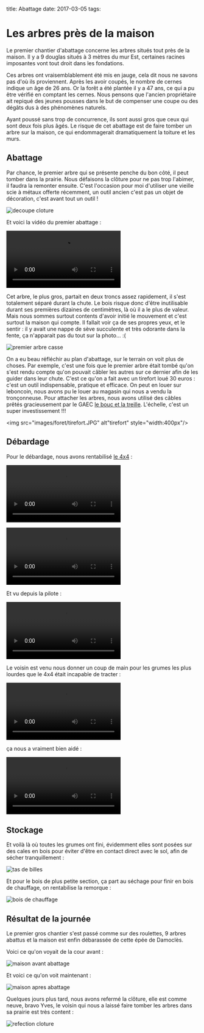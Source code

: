 title: Abattage
date: 2017-03-05
tags: 

# Les arbres près de la maison

Le premier chantier d'abattage concerne les arbres situés tout près de la maison. Il y a 9 douglas situés à 3 mètres du mur Est, certaines racines imposantes vont tout droit dans les fondations.

Ces arbres ont vraisemblablement été mis en jauge, cela dit nous ne savons pas d'où ils proviennent. Après les avoir coupés, le nombre de cernes indique un âge de 26 ans. Or la forêt a été plantée il y a 47 ans, ce qui a pu être vérifié en comptant les cernes. Nous pensons que l'ancien propriétaire ait repiqué des jeunes pousses dans le but de compenser une coupe ou des dégâts dus à des phénomènes naturels.

Ayant poussé sans trop de concurrence, ils sont aussi gros que ceux qui sont deux fois plus âgés. Le risque de cet abattage est de faire tomber un arbre sur la maison, ce qui endommagerait dramatiquement la toiture et les murs.

## Abattage

Par chance, le premier arbre qui se présente penche du bon côté, il peut tomber dans la prairie. Nous défaisons la clôture pour ne pas trop l'abimer, il faudra la remonter ensuite. C'est l'occasion pour moi d'utiliser une vieille scie à métaux offerte récemment, un outil ancien c'est pas un objet de décoration, c'est avant tout un outil !

<img src="images/foret/decoupe_cloture.JPG" alt="decoupe cloture"/>

Et voici la vidéo du premier abattage :

<video src="images/foret/premier_arbre.mp4" controls></video>

Cet arbre, le plus gros, partait en deux troncs assez rapidement, il s'est totalement séparé durant la chute. Le bois risque donc d'être inutilisable durant ses premières dizaines de centimètres, là où il a le plus de valeur. Mais nous sommes surtout contents d'avoir initié le mouvement et c'est surtout la maison qui compte. Il fallait voir ça de ses propres yeux, et le sentir : il y avait une nappe de sève succulente et très odorante dans la fente, ça n'apparait pas du tout sur la photo... :(

<img src="images/foret/premier_arbre_casse.JPG" alt="premier arbre casse"/>

On a eu beau réfléchir au plan d'abattage, sur le terrain on voit plus de choses. Par exemple, c'est une fois que le premier arbre était tombé qu'on s'est rendu compte qu'on pouvait câbler les autres sur ce dernier afin de les guider dans leur chute. C'est ce qu'on a fait avec un tirefort loué 30 euros : c'est un outil indispensable, pratique et efficace. On peut en louer sur leboncoin, nous avons pu le louer au magasin qui nous a vendu la tronçonneuse. Pour attacher les arbres, nous avons utilisé des câbles prêtés gracieusement par le GAEC [le bouc et la treille](http://www.leboucetlatreille.fr/). L'échelle, c'est un super investissement !!!

<img src="images/foret/tirefort.JPG" alt"tirefort" style="width:400px"/>

## Débardage

Pour le débardage, nous avons rentabilisé [le 4x4]({filename}/vitara.md) :

<video src="images/foret/debardage_4x4_1.mp4" controls ></video>

<video src="images/foret/debardage_4x4_2.mp4" controls ></video>

Et vu depuis la pilote :

<video src="images/foret/debardage_4x4_3.mp4" controls ></video>

Le voisin est venu nous donner un coup de main pour les grumes les plus lourdes que le 4x4 était incapable de tracter :

<video src="images/foret/debardage_tracteur_1.mp4" controls ></video>

ça nous a vraiment bien aidé :

<video src="images/foret/debardage_tracteur_2.mp4" controls ></video>

## Stockage

Et voilà là où toutes les grumes ont fini, évidemment elles sont posées sur des cales en bois pour éviter d'être en contact direct avec le sol, afin de sécher tranquillement :

<img src="images/foret/tas_de_billes.JPG" alt="tas de billes"/>

Et pour le bois de plus petite section, ça part au séchage pour finir en bois de chauffage, on rentabilise la remorque :

<img src="images/foret/bois_chauffage.JPG" alt="bois de chauffage"/>

## Résultat de la journée

Le premier gros chantier s'est passé comme sur des roulettes, 9 arbres abattus et la maison est enfin débarassée de cette épée de Damoclès.

Voici ce qu'on voyait de la cour avant :

<img src="images/foret/maison_avant_abattage.JPG" alt="maison avant abattage"/>

Et voici ce qu'on voit maintenant :

<img src="images/foret/maison_apres_abattage.JPG" alt="maison apres abattage"/>

Quelques jours plus tard, nous avons refermé la clôture, elle est comme neuve, bravo Yves, le voisin qui nous a laissé faire tomber les arbres dans sa prairie est très content :

<img src="images/foret/refection_cloture.JPG" alt="refection cloture"/>
